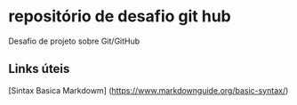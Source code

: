 # repositório de desafio git hub
Desafio de projeto sobre Git/GitHub

##  Links úteis
[Sintax Basica Markdowm] (https://www.markdownguide.org/basic-syntax/)
